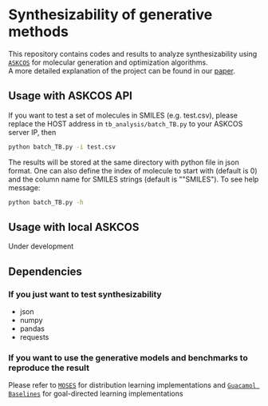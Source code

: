 # Synthesizability of generative methods

This repository contains codes and results to analyze synthesizability using 
[`ASKCOS`](http://askcos.mit.edu) for molecular generation and optimization algorithms.  
A more detailed explanation of the project
can be found in our [paper]().

## Usage with ASKCOS API
If you want to test a set of molecules in SMILES (e.g. test.csv), please replace the HOST 
address in ```tb_analysis/batch_TB.py``` to your ASKCOS server IP, then
```bash
python batch_TB.py -i test.csv 
```
The results will be stored at the same directory with python file in json format.
One can also define the index of molecule to start with (default is 0) 
and the column name for SMILES strings (default is ""SMILES"). To see help message:
```bash
python batch_TB.py -h
```

## Usage with local ASKCOS

Under development

## Dependencies

### If you just want to test synthesizability
- json
- numpy
- pandas
- requests


### If you want to use the generative models and benchmarks to reproduce the result
Please refer to 
[`MOSES`](https://github.com/molecularsets/moses) for distribution learning implementations and
[`Guacamol Baselines`](https://github.com/BenevolentAI/guacamol_baselines) for goal-directed learning implementations

